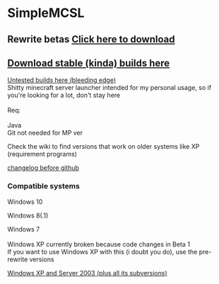# SimpleMCSL
## Rewrite betas [Click here to download](../../releases/tag/1.0.0-beta.1.1)
## [Download stable (kinda) builds here](../../releases/latest)
[Untested builds here (bleeding edge)](../../releases/tag/be)
<br>Shitty minecraft server launcher intended for my personal usage, so if you're looking for a lot, don't stay here</br>
<br>Req:</br>
<br>Java</br> 
Git not needed for MP ver<br>

Check the wiki to find versions that work on older systems like XP (requirement programs)



[changelog before github](./info/chnglog.txt)
### Compatible systems
Windows 10<br>

Windows 8(.1)<br>

Windows 7<br>
<br>Windows XP currently broken because code changes in Beta 1</br>
If you want to use Windows XP with this (i doubt you do), use the pre-rewrite versions

[Windows XP and Server 2003 (plus all its subversions)](../../wiki/Older-system-compatibility)

